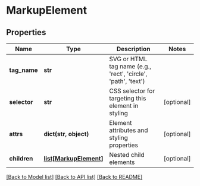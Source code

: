 # MarkupElement

## Properties
Name | Type | Description | Notes
------------ | ------------- | ------------- | -------------
**tag_name** | **str** | SVG or HTML tag name (e.g., &#x27;rect&#x27;, &#x27;circle&#x27;, &#x27;path&#x27;, &#x27;text&#x27;) | 
**selector** | **str** | CSS selector for targeting this element in styling | [optional] 
**attrs** | **dict(str, object)** | Element attributes and styling properties | [optional] 
**children** | [**list[MarkupElement]**](MarkupElement.md) | Nested child elements | [optional] 

[[Back to Model list]](../README.md#documentation-for-models) [[Back to API list]](../README.md#documentation-for-api-endpoints) [[Back to README]](../README.md)

